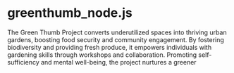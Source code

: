 # greenthumb_node.js
The Green Thumb Project converts underutilized spaces into thriving urban gardens, boosting food security and community engagement. By fostering biodiversity and providing fresh produce, it empowers individuals with gardening skills through workshops and collaboration. Promoting self-sufficiency and mental well-being, the project nurtures a greener
